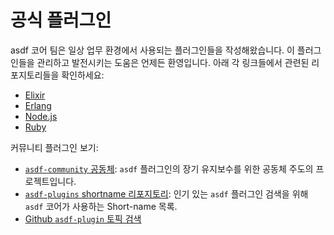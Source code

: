 # 공식 플러그인

asdf 코어 팀은 일상 업무 환경에서 사용되는 플러그인들을 작성해왔습니다. 이 플러그인들을 관리하고 발전시키는 도움은 언제든 환영입니다. 아래 각 링크들에서 관련된 리포지토리들을 확인하세요:

- [Elixir](https://github.com/asdf-vm/asdf-elixir)
- [Erlang](https://github.com/asdf-vm/asdf-erlang)
- [Node.js](https://github.com/asdf-vm/asdf-nodejs)
- [Ruby](https://github.com/asdf-vm/asdf-ruby)

커뮤니티 플러그인 보기:

- [`asdf-community` 공동체](https://github.com/asdf-community): `asdf` 플러그인의 장기 유지보수를 위한 공동체 주도의 프로젝트입니다.
- [`asdf-plugins` shortname 리포지토리](https://github.com/asdf-vm/asdf-plugins): 인기 있는 `asdf` 플러그인 검색을 위해 `asdf` 코어가 사용하는 Short-name 목록.
- [Github `asdf-plugin` 토픽 검색](https://github.com/topics/asdf-plugin)
